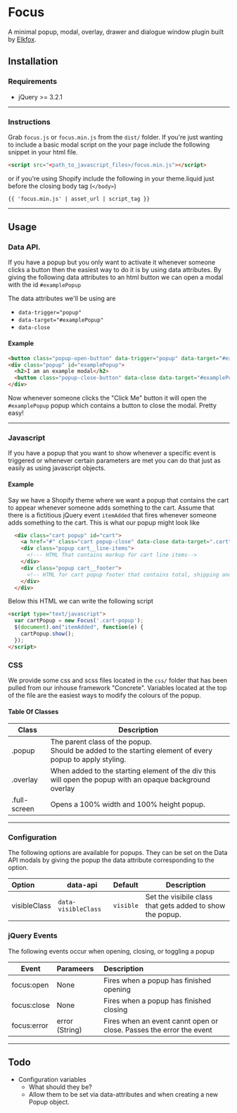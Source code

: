 # Focus
A minimal popup, modal, overlay, drawer and dialogue window plugin built by [Elkfox](https://www.elkfox.com).

## Installation
### Requirements

  * jQuery >= 3.2.1
---

### Instructions
Grab `focus.js` or `focus.min.js` from the `dist/` folder. If you're just wanting to include a basic modal script on the your page include the following snippet in your html file.
```html
<script src="<path_to_javascript_files>/focus.min.js"></script>
```
or if you're using Shopify include the following in your theme.liquid just before the closing body
tag (`</body>`)
```liquid
{{ 'focus.min.js' | asset_url | script_tag }}
```
----


## Usage

### Data API.
  If you have a popup but you only want to activate it whenever someone clicks a button then the
  easiest way to do it is by using data attributes. By giving the following data attributes to an
  html button we can open a modal with the id `#examplePopup`

  The data attributes we'll be using are
  * `data-trigger="popup"`
  * `data-target="#examplePopup"`
  * `data-close`

  #### Example
  ```html
  <button class="popup-open-button" data-trigger="popup" data-target="#examplePopup">Click Me</button>
  <div class="popup" id="examplePopup">
    <h2>I am an example modal</h2>
    <button class="popup-close-button" data-close data-target="#examplePopup">Close Popup</button>
  </div>
  ```
  Now whenever someone clicks the "Click Me" button it will open the `#examplePopup` popup which
  contains a button to close the modal. Pretty easy!

---

### Javascript
  If you have a popup that you want to show whenever a specific event is triggered or whenever
  certain parameters are met you can do that just as easily as using javascript objects.

  #### Example
  Say we have a Shopify theme where we want a popup that contains the cart to appear whenever
  someone adds something to the cart. Assume that there is a fictitious jQuery event `itemAdded`
  that fires whenever someone adds something to the cart. This is what our popup might look like

  ```html
    <div class="cart popup" id="cart">
      <a href="#" class="cart popup-close" data-close data-target=".cart">Close Cart</a>
      <div class="popup cart__line-items">
        <!--- HTML That contains markup for cart line items-->
      </div>
      <div class="popup cart__footer">
        <!-- HTML for cart popup footer that contains total, shipping and tax -->
      </div>
    </div>
  ```
  Below this HTML we can write the following script
  ```html
  <script type="text/javascript">
    var cartPopup = new Focus('.cart-popup');
    $(document).on("itemAdded", function(e) {
      cartPopup.show();
    });
  </script>
  ```


### CSS
We provide some css and scss files located in the `css/` folder that has been pulled from our inhouse framework "Concrete". Variables located at the top of the file are the easiest ways to modify the colours of the popup.

#### Table Of Classes
| Class | Description |
| ----- | ----------- |
| .popup | The parent class of the popup.<br /> Should be added to the starting element of every popup to apply styling.|
| .overlay | When added to the starting element of the div this will open the popup with an opaque background overlay |
| .full-screen | Opens a 100% width and 100% height popup. |

---

### Configuration
The following options are available for popups. They can be set on the Data API modals by giving the popup the data attribute corresponding to the option.

| Option | data-api | Default | Description |
| :----- | -------- | :------- | ----------- |
| visibleClass | `data-visibleClass` | `visible` | Set the visibile class that gets added to show the popup. |

### jQuery Events
  The following events occur when opening, closing, or toggling a popup

| Event        | Parameers          | Description  |
| ------------- |:-------------| :-----|
| focus:open     | None | Fires when a popup has finished opening |
| focus:close    | None     |   Fires when a popup has finished closing |
| focus:error | error (String)      | Fires when an event cannt open or close. Passes the error the event |

---

## Todo

* Configuration variables
  * What should they be?
  * Allow them to be set via data-attributes and when creating a new Popup object.
